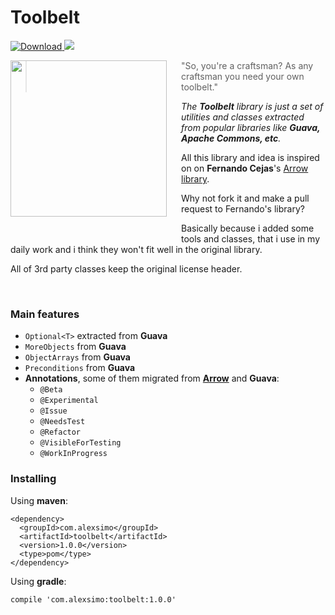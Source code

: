 # Toolbelt
[ ![Download](https://api.bintray.com/packages/alexsimo/maven/toolbelt/images/download.svg) ](https://bintray.com/alexsimo/maven/toolbelt/_latestVersion)
<img src="https://img.shields.io/badge/language-java-green.svg" />

<img src="https://cloud.githubusercontent.com/assets/579465/14857168/791f7e2c-0c9b-11e6-9da5-ed71f0c77d7e.png" align="left" width="250px" height="250px"/>
<img align="left" width="0" height="280px" hspace="10"/>

> "So, you're a craftsman? As any craftsman you need your own toolbelt."

*The **Toolbelt** library is just a set of utilities and classes extracted from popular libraries like **Guava, Apache Commons, etc**.*

All this library and idea is inspired on on **Fernando Cejas**'s [Arrow library](https://github.com/android10/arrow).

Why not fork it and make a pull request to Fernando's library?

Basically because i added some tools and classes, that i use in my daily work and i think they won't fit well in the original library.

All of 3rd party classes keep the original license header.

<br/>

### Main features
- `Optional<T>` extracted from **Guava**
- `MoreObjects` from **Guava**
- `ObjectArrays` from **Guava**
- `Preconditions` from **Guava**
- **Annotations**, some of them migrated from [**Arrow**](https://github.com/android10/arrow) and **Guava**:
    - `@Beta`
    - `@Experimental`
    - `@Issue`
    - `@NeedsTest`
    - `@Refactor`
    - `@VisibleForTesting`
    - `@WorkInProgress`

### Installing

Using **maven**:
```
<dependency>
  <groupId>com.alexsimo</groupId>
  <artifactId>toolbelt</artifactId>
  <version>1.0.0</version>
  <type>pom</type>
</dependency>
```

Using **gradle**:
```
compile 'com.alexsimo:toolbelt:1.0.0'
```
